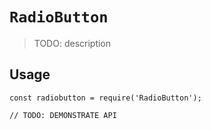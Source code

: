 # `RadioButton`

> TODO: description

## Usage

```
const radiobutton = require('RadioButton');

// TODO: DEMONSTRATE API
```
